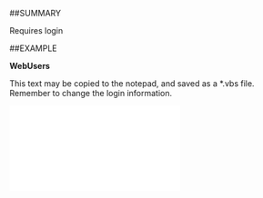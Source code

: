 

##SUMMARY

Requires login


##EXAMPLE

**WebUsers**

This text may be copied to the notepad, and saved as a *.vbs file. Remember to change the login information.

![](../../Examples/vbs/SOSettings.WebUsers.vbs.txt)





